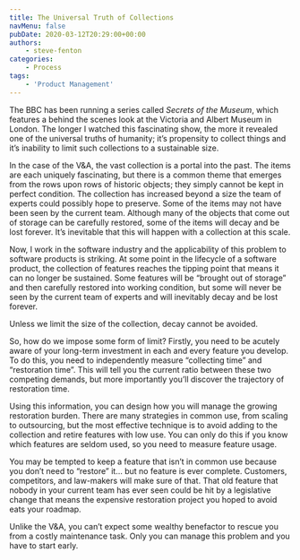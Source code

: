 ```yaml
---
title: The Universal Truth of Collections
navMenu: false
pubDate: 2020-03-12T20:29:00+00:00
authors:
    - steve-fenton
categories:
    - Process
tags:
    - 'Product Management'
---
```


The BBC has been running a series called *Secrets of the Museum*, which features a behind the scenes look at the Victoria and Albert Museum in London. The longer I watched this fascinating show, the more it revealed one of the universal truths of humanity; it’s propensity to collect things and it’s inability to limit such collections to a sustainable size.

In the case of the V&A, the vast collection is a portal into the past. The items are each uniquely fascinating, but there is a common theme that emerges from the rows upon rows of historic objects; they simply cannot be kept in perfect condition. The collection has increased beyond a size the team of experts could possibly hope to preserve. Some of the items may not have been seen by the current team. Although many of the objects that come out of storage can be carefully restored, some of the items will decay and be lost forever. It’s inevitable that this will happen with a collection at this scale.

Now, I work in the software industry and the applicability of this problem to software products is striking. At some point in the lifecycle of a software product, the collection of features reaches the tipping point that means it can no longer be sustained. Some features will be “brought out of storage” and then carefully restored into working condition, but some will never be seen by the current team of experts and will inevitably decay and be lost forever.

Unless we limit the size of the collection, decay cannot be avoided.

So, how do we impose some form of limit? Firstly, you need to be acutely aware of your long-term investment in each and every feature you develop. To do this, you need to independently measure “collecting time” and “restoration time”. This will tell you the current ratio between these two competing demands, but more importantly you’ll discover the trajectory of restoration time.

Using this information, you can design how you will manage the growing restoration burden. There are many strategies in common use, from scaling to outsourcing, but the most effective technique is to avoid adding to the collection and retire features with low use. You can only do this if you know which features are seldom used, so you need to measure feature usage.

You may be tempted to keep a feature that isn’t in common use because you don’t need to “restore” it… but no feature is ever complete. Customers, competitors, and law-makers will make sure of that. That old feature that nobody in your current team has ever seen could be hit by a legislative change that means the expensive restoration project you hoped to avoid eats your roadmap.

Unlike the V&A, you can’t expect some wealthy benefactor to rescue you from a costly maintenance task. Only you can manage this problem and you have to start early.
